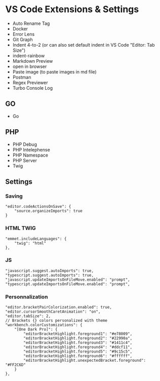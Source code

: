 # VS Code Extensions & Settings
- Auto Rename Tag
- Docker
- Error Lens
- Git Graph
- Indent 4-to-2 (or can also set default indent in VS Code "Editor: Tab Size")
- indent-rainbow
- Markdown Preview
- open in browser
- Paste image (to paste images in md file)
- Postman
- Regex Previewer
- Turbo Console Log
## GO
- Go
## PHP
- PHP Debug
- PHP Intelephense
- PHP Namespace
- PHP Server
- Twig

## Settings

### Saving
```
"editor.codeActionsOnSave": {
    "source.organizeImports": true
} 
```

### HTML TWIG
```
"emmet.includeLanguages": {
    "twig": "html"
},
```

### JS
```
"javascript.suggest.autoImports": true,
"typescript.suggest.autoImports": true,
"javascript.updateImportsOnFileMove.enabled": "prompt",
"typescript.updateImportsOnFileMove.enabled": "prompt",
```

### Personnalization
```
"editor.bracketPairColorization.enabled": true,
"editor.cursorSmoothCaretAnimation": "on",
"editor.tabSize": 2,
// Brackets {} colors personalized with theme
"workbench.colorCustomizations": {
    "[One Dark Pro]": {
        "editorBracketHighlight.foreground1": "#e78009",
        "editorBracketHighlight.foreground2": "#22990a",
        "editorBracketHighlight.foreground3": "#1411c4",
        "editorBracketHighlight.foreground4": "#ddcf11",
        "editorBracketHighlight.foreground5": "#9c15c5",
        "editorBracketHighlight.foreground6": "#ffffff",
        "editorBracketHighlight.unexpectedBracket.foreground": "#FF2C6D"
    }
},
```